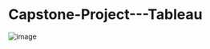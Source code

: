 # Capstone-Project---Tableau

![image](https://user-images.githubusercontent.com/117455546/202907182-64e3e7b6-9e14-4550-bc94-81d1661af0e7.png)
